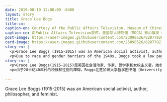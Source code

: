 ```yaml
---
date: 2019-08-19 12:00:00 -0400
layout: story
title: Grace Lee Bogs
title-cn: 
caption-en: Courtesy of the Public Affairs Television, Museum of Chinese in America (MOCA) Core Exhibition \"With A Single Step\"
caption-cn: 由Public Affairs Television提供，美国华人博物馆（MOCA）核心展览《千里之行》图片
post-image: https://user-images.githubusercontent.com/23090526/62877820-da7ac880-bcf5-11e9-830e-6419fed37134.jpg
card-image: https://user-images.githubusercontent.com/23090526/62877821-dbabf580-bcf5-11e9-9d26-39effbb7e798.jpg
story-en: |
  <p>Grace Lee Boggs (1915-2015) was an American social activist, author, philosopher, and feminist. Her political involvement encompassed many of the major 20 th century U.S. social movements: Labor, Civil Rights, Black Power, Asian American Rights, Women’s Rights, and Environmental Justice. Boggs entered Barnard College on a scholarship to study philosophy and graduated in 1935. She went onto receive her PhD in philosophy from Bryn Mawr College in 1940.</p>
  <p>Due to race and gender barriers of the 1940s, Boggs took a low paying job at the University of Chicago Philosophy Library, this was where she first became involved in tenants’ rights and joined leftist political groups. She would spend her lifetime channeling her studies of Marx, Hegel, and Kant into prolific political writing and grassroots social activism, especially in the African American community, ultimately aligning herself with nonviolent strategies. While Boggs and her husband collaborated with many notable activists and figures, including Malcom X, C.L.R. James, and Raya Dunayevskaya, they later split from their contemporaries to focus on their own grassroots efforts in the community. Boggs’ activist manifesto shied away from upheaval and emphasized community organizing and resurgent moral values, which she actively pursued till her death at the age of 100.</p>
story-cn: |
  <p>Grace Lee Boggs(1915-2015)是美国社会活动家、作家、哲学家和女权主义者。她参与的政治活动包括许多20世纪美国主要的社会运动：劳工、民权、黑人权力、亚裔美国人权利、妇女权利和环境风险公平。Boggs获得奖学金进入巴纳德学院（Barnard College）学习哲学，并于1935年毕业。1940年，她在布林莫尔学院（Bryn Mawr College）获得哲学博士学位。</p>
  <p>由于20世纪40年代的种族和性别的障碍，Boggs在芝加哥大学哲学图书馆（University of Chicago Philosophy Library）找到了一份薪水很低的工作，在这里她第一次参与租户权利活动，并加入了左翼政治团体。她终其一生致力于将她对马克思、黑格尔和康德的研究转化为多产的政治著作和基层社会活动，尤其是在非裔美国人社区，最终使自己与非暴力策略保持一致。虽然Boggs和她的丈夫与许多著名的活动家和名人合作，包括Malcom X, C.L.R. James和Raya Dunayevskaya，但他们后来却与这些人分道扬镳，以专注于自己在社区的基层工作。Boggs的活动家宣言避开了激变，并强调社区组织和复兴的道德价值观，她积极追求这一切，直到100岁去世。</p>
  
---
```

Grace Lee Boggs (1915-2015) was an American social activist, author, philosopher, and feminist.
